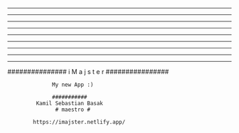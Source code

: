 ----------------------------------------------------------------
*  *       * * * * * * * * * * * * * ******* * * * *  * * * *
   * *   * * *     * *     * *          *    *        *     *
*  *  * *  * *     *       * *          *    *        *     *
*  *   *   * * * * *       * * * * *    *    * * * *  * * *
*  *       * *     *       *       *    *    *        *    *
*  *       * *     *  *   *        *    *    *        *     *
*  *       * *     *   * *   * * * *    *    * * * *  *      *

----------------------------------------------------------------

 ############### i M a j s t e r ################

                  My new App :)

                  ###########
             Kamil Sebastian Basak
                   # maestro #
                   
            https://imajster.netlify.app/

